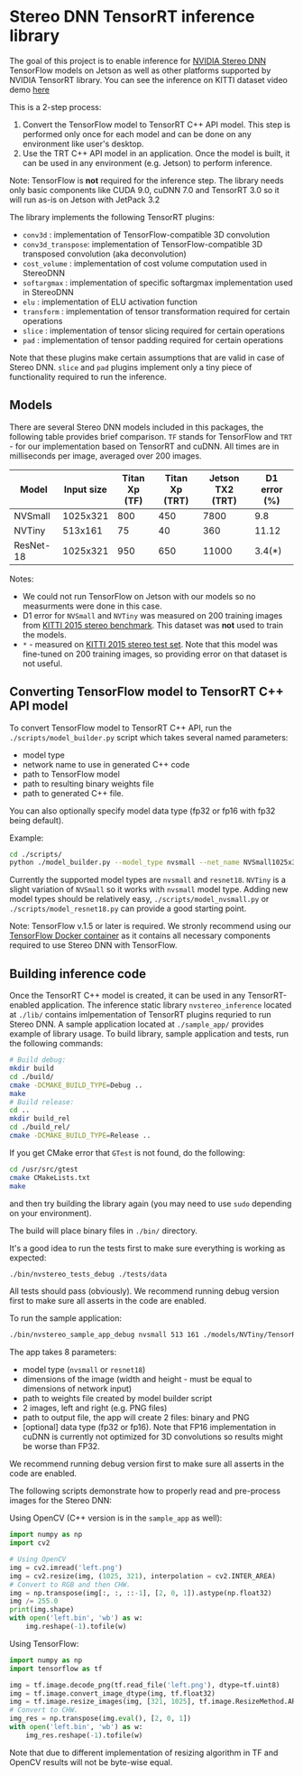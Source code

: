 # Stereo DNN TensorRT inference library
The goal of this project is to enable inference for [NVIDIA Stereo DNN](https://arxiv.org/abs/1803.09719) TensorFlow models on Jetson as well as other platforms supported by NVIDIA TensorRT library. You can see the inference on KITTI dataset video demo [here](https://youtu.be/0FPQdVOYoAU)

This is a 2-step process:
1. Convert the TensorFlow model to TensorRT C++ API model. This step is performed only once for each model and can be done on any environment like user's desktop.
2. Use the TRT C++ API model in an application. Once the model is built, it can be used in any environment (e.g. Jetson) to perform inference. 

Note: TensorFlow is **not** required for the inference step. The library needs only basic components like CUDA 9.0, cuDNN 7.0 and TensorRT 3.0 so it will run as-is on Jetson with JetPack 3.2

The library implements the following TensorRT plugins:
* `conv3d`          : implementation of TensorFlow-compatible 3D convolution
* `conv3d_transpose`: implementation of TensorFlow-compatible 3D transposed convolution (aka deconvolution)
* `cost_volume`     : implementation of cost volume computation used in StereoDNN
* `softargmax`      : implementation of specific softargmax implementation used in StereoDNN
* `elu`             : implementation of ELU activation function
* `transform`       : implementation of tensor transformation required for certain operations
* `slice`           : implementation of tensor slicing required for certain operations
* `pad`             : implementation of tensor padding required for certain operations

Note that these plugins make certain assumptions that are valid in case of Stereo DNN.
`slice` and `pad` plugins implement only a tiny piece of functionality required to run the inference. 

## Models
There are several Stereo DNN models included in this packages, the following table provides brief comparison. `TF` stands for TensorFlow and `TRT` - for our implementation based on TensorRT and cuDNN. All times are in milliseconds per image, averaged over 200 images.

| Model     | Input size  | Titan Xp (TF) | Titan Xp (TRT) | Jetson TX2 (TRT) | D1 error (%) |
| --------- | ----------- | --------------| -------------- | ---------------- | ------------ |
| NVSmall   | 1025x321    |       800     |       450      |       7800       |     9.8      |
| NVTiny    |  513x161    |        75     |        40      |        360       |     11.12    |
| ResNet-18 | 1025x321    |       950     |       650      |      11000       |     3.4(*)   |

Notes:
* We could not run TensorFlow on Jetson with our models so no measurments were done in this case.
* D1 error for `NVSmall` and `NVTiny` was measured on 200 training images from [KITTI 2015 stereo benchmark](http://www.cvlibs.net/datasets/kitti/eval_scene_flow.php?benchmark=stereo). This dataset was **not** used to train the models.
* `*` - measured on [KITTI 2015 stereo test set](http://www.cvlibs.net/datasets/kitti/eval_scene_flow.php?benchmark=stereo). Note that this model was fine-tuned on 200 training images, so providing error on that dataset is not useful.

## Converting TensorFlow model to TensorRT C++ API model
To convert TensorFlow model to TensorRT C++ API, run the `./scripts/model_builder.py` script which takes several named parameters: 
* model type
* network name to use in generated C++ code
* path to TensorFlow model
* path to resulting binary weights file 
* path to generated C++ file. 

You can also optionally specify model data type (fp32 or fp16 with fp32 being default).

Example:
```sh
cd ./scripts/
python ./model_builder.py --model_type nvsmall --net_name NVSmall1025x321 --checkpoint_path=../models/NVSmall/TensorFlow/model-inference-1025x321-0 --weights_file=../models/NVSmall/TensorRT/trt_weights.bin --cpp_file=../sample_app/nvsmall_1025x321_net.cpp --data_type fp32
```
Currently the supported model types are `nvsmall` and `resnet18`. `NVTiny` is a slight variation of `NVSmall` so it works with `nvsmall` model type. Adding new model types should be relatively easy, `./scripts/model_nvsmall.py` or `./scripts/model_resnet18.py` can provide a good starting point.

Note: TensorFlow v.1.5 or later is required. We stronly recommend using our [TensorFlow Docker container](../tools/tensorflow/docker) as it contains all necessary components required to use Stereo DNN with TensorFlow.

## Building inference code
Once the TensorRT C++ model is created, it can be used in any TensorRT-enabled application. The inference static library `nvstereo_inference` located at `./lib/` contains imlpementation of TensorRT plugins requried to run Stereo DNN. A sample application located at `./sample_app/` provides example of library usage. To build library, sample application and tests, run the following commands:

```sh
# Build debug:
mkdir build
cd ./build/
cmake -DCMAKE_BUILD_TYPE=Debug ..
make
# Build release:
cd ..
mkdir build_rel
cd ./build_rel/
cmake -DCMAKE_BUILD_TYPE=Release ..
```

If you get CMake error that `GTest` is not found, do the following:
```sh
cd /usr/src/gtest
cmake CMakeLists.txt
make
```
and then try building the library again (you may need to use `sudo` depending on your environment).

The build will place binary files in `./bin/` directory.

It's a good idea to run the tests first to make sure everything is working as expected:
```sh
./bin/nvstereo_tests_debug ./tests/data
```
All tests should pass (obviously). We recommend running debug version first to make sure all asserts in the code are enabled.

To run the sample application:
```sh
./bin/nvstereo_sample_app_debug nvsmall 513 161 ./models/NVTiny/TensorRT/trt_weights.bin ./sample_app/data/img_left.png ./sample_app/data/img_right.png ./bin/disp.bin
```
The app takes 8 parameters:
* model type (`nvsmall` or `resnet18`)
* dimensions of the image (width and height - must be equal to dimensions of network input)
* path to weights file created by model builder script
* 2 images, left and right (e.g. PNG files)
* path to output file, the app will create 2 files: binary and PNG
* [optional] data type (fp32 or fp16). Note that FP16 implementation in cuDNN is currently not optimized for 3D convolutions so results might be worse than FP32.

We recommend running debug version first to make sure all asserts in the code are enabled.

The following scripts demonstrate how to properly read and pre-process images for the Stereo DNN:

Using OpenCV (C++ version is in the `sample_app` as well):
```python
import numpy as np
import cv2

# Using OpenCV
img = cv2.imread('left.png')
img = cv2.resize(img, (1025, 321), interpolation = cv2.INTER_AREA)
# Convert to RGB and then CHW.
img = np.transpose(img[:, :, ::-1], [2, 0, 1]).astype(np.float32)
img /= 255.0
print(img.shape)
with open('left.bin', 'wb') as w:
    img.reshape(-1).tofile(w)

```

Using TensorFlow:
```python
import numpy as np
import tensorflow as tf

img = tf.image.decode_png(tf.read_file('left.png'), dtype=tf.uint8)
img = tf.image.convert_image_dtype(img, tf.float32)
img = tf.image.resize_images(img, [321, 1025], tf.image.ResizeMethod.AREA)
# Convert to CHW.
img_res = np.transpose(img.eval(), [2, 0, 1])
with open('left.bin', 'wb') as w:
    img_res.reshape(-1).tofile(w)

```

Note that due to different implementation of resizing algorithm in TF and OpenCV results will not be byte-wise equal.
